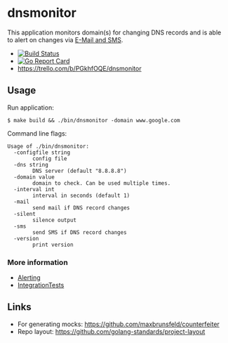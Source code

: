 # dnsmonitor

This application monitors domain(s) for changing DNS records and is able to alert on changes via [E-Mail and SMS](../../wiki/Alerting).

* [![Build Status](https://github.com/felixfriedrich/dnsmonitor/workflows/check-commit/badge.svg)](https://github.com/felixfriedrich/dnsmonitor/actions)
* [![Go Report Card](https://goreportcard.com/badge/github.com/felixfriedrich/dnsmonitor)](https://goreportcard.com/report/github.com/felixfriedrich/dnsmonitor)
* https://trello.com/b/PGkhfOQE/dnsmonitor


## Usage

Run application:
```
$ make build && ./bin/dnsmonitor -domain www.google.com
```

Command line flags:
```
Usage of ./bin/dnsmonitor:
  -configfile string
    	config file
  -dns string
    	DNS server (default "8.8.8.8")
  -domain value
    	domain to check. Can be used multiple times.
  -interval int
    	interval in seconds (default 1)
  -mail
    	send mail if DNS record changes
  -silent
    	silence output
  -sms
    	send SMS if DNS record changes
  -version
    	print version
```

### More information
* [Alerting](../../wiki/Alerting)
* [IntegrationTests](../../wiki/IntegrationTests)

## Links
* For generating mocks: https://github.com/maxbrunsfeld/counterfeiter
* Repo layout: https://github.com/golang-standards/project-layout
